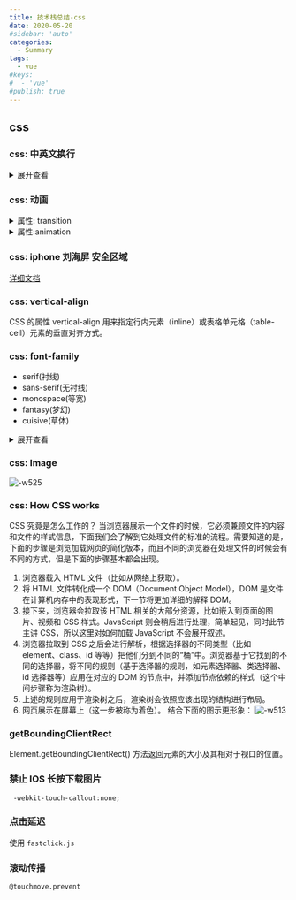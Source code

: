 ```yaml
---
title: 技术栈总结-css
date: 2020-05-20
#sidebar: 'auto'
categories:
  - Summary
tags:
  - vue
#keys:
#  - 'vue'
#publish: true
---
```


## css

### css: 中英文换行

<details>
<summary>展开查看</summary>
```css
white-space:nowrap;         //强制不换行（中英文都起作用）
white-space:pre-wrap;       //只对中文起作用，强制换行
word-break:break-all;        // 只对英文起作用，以字母作为依据，强制换行
word-break:break-word;    //只对英文起作用，以单词作为依据，强制换行
overflow:hidden;               //超出的内容隐藏
text-overflow:ellipsis;        //超出的内容为省略号
```

</details>

### css: 动画

<details>
<summary>属性: transition</summary>

```js
transition-property: 动画展示哪些属性，可以使用 all 关键字；
transition--duration: 动画过程有多久；
transition-timing-function:linear,ease,ease-in,ease-out,ease-in-out，贝塞尔曲线等:控制动画速度变化；
transition-delay: 动画是否延迟执行；
一般来说，将 transition 属性应用到最初的样式里，而不是放在结束的样式里，
即定义动画开始之前的元素外观的样式。
只需要给元素设置一次 transition，浏览器就会负责以动画展示从一个样式到另一个样式，再返回最初样式的变化过程。

1. 需要一个事件来触发，比如 hover，所以没法在网页加载时自动触发。 2.是一次性的，不能重复发生，除非一再触发。 3.只能定义开始状态和结束状态，不能定义中间状态，也就是说只有两个状态。 4.一条 transition 规则，只能定义一个属性的变化，不能涉及多个属性。
```

</details>

<details>
<summary>属性:animation</summary>

```js
animation-name: keyframes 中定义的动画名称；
animation-duration:动画执行一次持续的时长；
animation-timing-function:动画速率变化函数；
animation-delay:动画延迟执行的时间；
animation-iteration-count:动画执行的次数，可以是数字，或者关键字（infinite）;
animation-direction:alternate(奇数次超前运行，偶数次后退运行)。
animation-fill-mode:告诉浏览器将元素的格式保持为动画结束时候的样子/或没开始。
animation-paly-state:paused|running;
```

</details>

### css: iphone 刘海屏 安全区域

[详细文档](https://webkit.org/blog/7929/designing-websites-for-iphone-x/)

### css: vertical-align

CSS 的属性 vertical-align 用来指定行内元素（inline）或表格单元格（table-cell）元素的垂直对齐方式。

### css: font-family

- serif(衬线)
- sans-serif(无衬线)
- monospace(等宽)
- fantasy(梦幻)
- cuisive(草体)

<details>
<summary>展开查看</summary>
1、serif -- 衬线字体

serif，意为有衬线的字体，衬线的意思是在字符笔画末端有叫做衬线的小细节的额外装饰，而且笔画的粗细会有所不同，这些细节在大写字母中特别明显。

OK，那么有哪些常用字体属于衬线字体呢？

宋体（SimSun）
Windows 下大部分浏览器的默认中文字体，是为适应印刷术而出现的一种汉字字体。笔画有粗细变化，是一种衬线字体，宋体在小字号下的显示效果还可以接受，但是字号一大体验就很差了，所以使用的时候要注意，不建议做标题字体使用。

Times New Roman
Mac 平台 Safari 下默认的英文字体，是最常见且广为人知的西文衬线字体之一，众多网页浏览器和文字处理软件都是用它作为默认字体。

2、sans-serif -- 无衬线字体

微软雅黑（Microsoft Yahei）
大名鼎鼎的微软雅黑相信都不陌生，从 windows Vista 开始，微软提供了这款新的字体，一款无衬线的黑体类字体，显著提高了字体的显示效果。现在这款字体已经成为 windows 浏览器最值得使用的中文字体。

华文黑体（STHeiti）、华文细黑（STXihei）
属于同一字体家族系列，MAC OS X 10.6 之前的简体中文系统界面的默认中文字体，正常粗细就是华文细黑，粗体下则是华文黑体。

黑体-简（Heiti SC）
从 MAC OS X 10.6 开始，黑体-简代替华文黑体用作简体中文系统界面默认字体，苹果生态最常用的字体之一，包括 iPhone、iPad 等设备用的也是这款字体。

冬青黑体（Hiragino Sans GB）
又叫苹果丽黑，Hiragino 是字游工房设计的系列字体名称。是一款清新的专业印刷字体，小字号时足够清晰，Mac OS X 10.6 开始自带有 W3 和 W6 。

Helvetica、Helvetica Neue
被广泛用于全世界使用拉丁字母和西里尔字母的国家。Helvetica 是苹果电脑的默认字体，微软常用的 Arial 字体也来自于它。

Arial
Windows 平台上默认的无衬线西文字体，有多种变体，比例及字重（weight）和 Helvetica 极为相近。

Verdana
无衬线字体，优点在于它在小字上仍结构清晰端整、阅读辨识容易。

Tahoma
十分常见的无衬线字体，字体结构和 Verdana 很相似，其字元间距较小，而且对 Unicode 字集的支持范围较大。许多不喜欢 Arial 字体的人常常会改用 Tahoma 来代替，除了是因为 Tahoma 很容易取得之外，也是因为 Tahoma 没有一些 Arial 为人诟病的缺点，例如大写“i”与小写“L”难以分辨等。（这里故意反过来写）。
3、monospace -- 等宽字体
这系列字体程序员们其实都不陌生。我们用来敲代码的编辑器，字体的选择经常就是一类等宽字体。
等宽字体是指字符宽度相同的电脑字体，常见于 IDE 或者编辑器中，每个字母的宽度相等，通常用于计算机相关书籍中排版代码块。

除了 IDE ，我们看到的技术文章中的代码块中，经常也是使用等宽字体进行排版。
Consolas
这是一套等宽的字体，属无衬线字体。这个字体使用了微软的 ClearType 字型平滑技术，主要是设计做为代码的显示字型之用，特别之处是它的“0”字加入了一斜撇，以方便与字母“O”分辨。
ClearType：由微软在其操作系统中提供的屏幕亚像素微调字体平滑工具，让 Windows 字体更加漂亮。在 Windows XP 平台上，这项技术默认是关闭，到了 Windows Vista 才默认为开启。

上图是 Github 代码区块的字体设置，可以看到，默认字体就是  Consolas ，紧接着的几个都是其它等宽字体，如果用户的系统中都没有预装这些字体，则会匹配最后一个  monospace ，它表示等宽字体系列，会从用户系统中的等宽字体中选取一个展示。

4、fantasy 、cuisive
fantasy 和 cuisive 字体在浏览器中不常用，在各个浏览器中有明显的差异。

中文字体的兼容写法
一些中文字体，例如 font-family: '宋体'，由于字符编码的问题，少部分浏览器解释这个代码的时候，中文出现乱码，这个时候设定的字体无法正常显示。

所以通常会转化成对应的英文写法或者是对应的 unicode 编码，font-family:'宋体' -> font-family: '\5b8b\4f53'。

\5b8b\4f53 是宋体两个中文字的 unicode 编码表示。类似的写法还有：

黑体：\9ED1\4F53
微软雅黑：\5FAE\8F6F\96C5\9ED1
华文细黑：\534E\6587\7EC6\9ED1
华文黑体：\534E\6587\9ED1\4F53
Unicode 编码： 人们希望在一套系统里面能够容纳所有字符，Unicode 编码解决传统的字符编码方案的局限性，每个字符占用 2 字节。这样理论上一共最多可以表示 2^16（即 65536）个字符。基本满足各种语言的使用。

字体定义的细节
其他一些小细节也很重要，譬如定义字体的时候，何时需要在字体两端添加引号？像这样：

p{
font-family: 'Microsoft YaHei', '黑体-简', '\5b8b\4f53';
}
当字体名字中间有空格，中文名字体及 Unicode 字符编码表示的中文字体，为了保证兼容性，都建议在字体两端添加单引号或者双引号。

字体定义顺序
字体定义顺序是一门学问，通常而言，我们定义字体的时候，会定义多个字体或字体系列。举个栗子：

body {
font-family: tahoma, arial, 'Hiragino Sans GB', '\5b8b\4f53', sans-serif;
}
别看短短 5 个字体名，其实其中门道很深。解释一下：

    • 使用 tahoma 作为首选的西文字体，小字号下结构清晰端整、阅读辨识容易；
    • 用户电脑未预装 tohoma，则选择 arial 作为替代的西文字体，覆盖 windows 和 MAC OS；
    • Hiragino Sans GB 为冬青黑体，首选的中文字体，保证了 MAC 用户的观看体验；
    • Windows 下没有预装冬青黑体，则使用 '\5b8b\4f53' 宋体为替代的中文字体方案，小字号下有着不错的效果；
    • 最后使用无衬线系列字体 sans-serif 结尾，保证旧版本操作系统用户能选中一款电脑预装的无衬线字体，向下兼容。
    • 嗯，其实上面的 font-family 就是淘宝首页 body 的字体定义，非常的规范，每一个字体的定义都有它的意义。surprised

字体书写规则
综上，总结一下，我觉得字体 font-family 定义的原则大概遵循：

1、兼顾中西
中文或者西文（英文）都要考虑到。

2、西文在前，中文在后
由于大部分中文字体也是带有英文部分的，但是英文部分又不怎么好看，同理英文字体中大多不包含中文。

所以通常会先进行英文字体的声明，选择最优的英文字体，这样不会影响到中文字体的选择，中文字体声明则紧随其次。

3、兼顾多操作系统
选择字体的时候要考虑多操作系统。例如 MAC OS 下的很多中文字体在 Windows 都没有预装，为了保证 MAC 用户的体验，在定义中文字体的时候，先定义 MAC 用户的中文字体，再定义 Windows 用户的中文字体。其次很多人都不知道 Android 下没有预装微软雅黑和宋体，那么 Android 机型下的中文字体设置又是很考究的。

4、兼顾旧操作系统，以字体族系列 serif 和 sans-serif 结尾
当使用一些非常新的字体时，要考虑向下兼容，兼顾到一些极旧的操作系统，使用字体族系列 serif 和 sans-serif 结尾总归是不错的选择。

</details>

### css: Image

![-w525](https://i.imgur.com/jeqnI8W.jpg)

### css: How CSS works

CSS 究竟是怎么工作的？
当浏览器展示一个文件的时候，它必须兼顾文件的内容和文件的样式信息，下面我们会了解到它处理文件的标准的流程。需要知道的是，下面的步骤是浏览加载网页的简化版本，而且不同的浏览器在处理文件的时候会有不同的方式，但是下面的步骤基本都会出现。

1. 浏览器载入 HTML 文件（比如从网络上获取）。
2. 将 HTML 文件转化成一个 DOM（Document Object Model），DOM 是文件在计算机内存中的表现形式，下一节将更加详细的解释 DOM。
3. 接下来，浏览器会拉取该 HTML 相关的大部分资源，比如嵌入到页面的图片、视频和 CSS 样式。JavaScript 则会稍后进行处理，简单起见，同时此节主讲 CSS，所以这里对如何加载 JavaScript 不会展开叙述。
4. 浏览器拉取到 CSS 之后会进行解析，根据选择器的不同类型（比如 element、class、id 等等）把他们分到不同的“桶”中。浏览器基于它找到的不同的选择器，将不同的规则（基于选择器的规则，如元素选择器、类选择器、id 选择器等）应用在对应的 DOM 的节点中，并添加节点依赖的样式（这个中间步骤称为渲染树）。
5. 上述的规则应用于渲染树之后，渲染树会依照应该出现的结构进行布局。
6. 网页展示在屏幕上（这一步被称为着色）。
   结合下面的图示更形象：
   ![-w513](https://i.imgur.com/oAB8M0W.jpg)

### getBoundingClientRect

Element.getBoundingClientRect() 方法返回元素的大小及其相对于视口的位置。

### 禁止 IOS 长按下载图片

` -webkit-touch-callout:none;`

### 点击延迟

使用 `fastclick.js`

### 滚动传播

`@touchmove.prevent`
